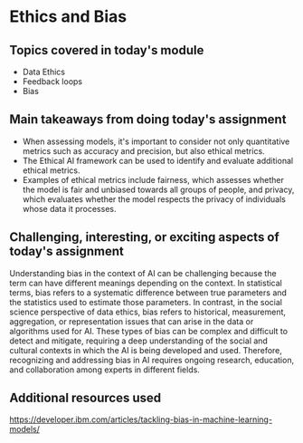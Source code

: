 # Ethics and Bias

## Topics covered in today's module
* Data Ethics
* Feedback loops
* Bias

## Main takeaways from doing today's assignment

* When assessing models, it's important to consider not only quantitative metrics such as accuracy and precision, but also ethical metrics.
* The Ethical AI framework can be used to identify and evaluate additional ethical metrics.
* Examples of ethical metrics include fairness, which assesses whether the model is fair and unbiased towards all groups of people, and privacy, which evaluates whether the model respects the privacy of individuals whose data it processes.

## Challenging, interesting, or exciting aspects of today's assignment

Understanding bias in the context of AI can be challenging because the term can have different meanings depending on the context. In statistical terms, bias refers to a systematic difference between true parameters and the statistics used to estimate those parameters. In contrast, in the social science perspective of data ethics, bias refers to historical, measurement, aggregation, or representation issues that can arise in the data or algorithms used for AI. These types of bias can be complex and difficult to detect and mitigate, requiring a deep understanding of the social and cultural contexts in which the AI is being developed and used. Therefore, recognizing and addressing bias in AI requires ongoing research, education, and collaboration among experts in different fields.

## Additional resources used 
https://developer.ibm.com/articles/tackling-bias-in-machine-learning-models/
